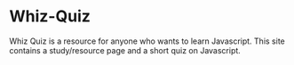 # Whiz-Quiz
Whiz Quiz is a resource for anyone who wants to learn Javascript. This site contains a study/resource page and a short quiz on Javascript.
